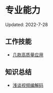 # 专业能力

Updated: 2022-7-28

## 工作技能

+ [几款高质量应用](https://tanghao99.notion.site/9a79b32fcad64ee89276311fca834e21)

## 知识总结

+ [浅谈视频编解码](/WorkingSkills/1_VideoCoding.md)

